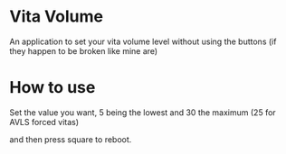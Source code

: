 # Vita Volume

An application to set your vita volume level without using the buttons (if they happen to be broken like mine are)


# How to use

Set the value you want, 5 being the lowest and 30 the maximum (25 for AVLS forced vitas)


and then press square to reboot.
